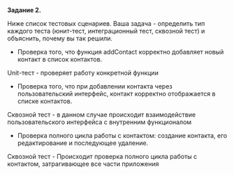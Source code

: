 **Задание 2.**

Ниже список тестовых сценариев. Ваша задача - определить тип каждого теста (юнит-тест,
интеграционный тест, сквозной тест) и объяснить, почему вы так решили.

* Проверка того, что функция addContact корректно добавляет новый контакт в список
  контактов.

Unit-тест - проверяет работу конкретной функции

* Проверка того, что при добавлении контакта через пользовательский интерфейс, контакт
  корректно отображается в списке контактов.

Сквозной тест - в данном случае происходит взаимодействие пользовательского интерфейса с внутренним функционалом

* Проверка полного цикла работы с контактом: создание контакта, его редактирование и
  последующее удаление.

Сквозной тест - Происходит проверка полного цикла работы с контактом, затрагивающее все части приложения